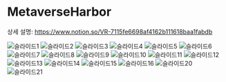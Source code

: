 # MetaverseHarbor
상세 설명: https://www.notion.so/VR-7115fe6698af4162b111618baa1fabdb

<!--
## 🌞 VR 메타버스 항만 체험 솔루션 "~~"

[Steam Game Store Page](https://store.steampowered.com/app/2365200/Loop/ "Steam Game Store Page")  
인터랙티브 무비 형식의 게임 "Loop"입니다.
어느날 소라는 출근길에 루프에 갖히게 되고, 사용자의 선택들로 엔딩을 만들어 나갑니다.

```
- 게임 UI 
    * 메인 화면, 엔딩리스트, 진행상황차트 등
    * 루프 선택지, 뒤로가기, 타이머 등 이벤트
- 엔딩 정보, 게임 진행도 데이터 관리 
    * Json 파일 저장, 불러오기  
```
    
## 💙 시작 배경
~~~

## 💚 의의
#### 1. 
메타버스 항만 제작

#### 2. Shader Programming
~~~~

#### 3. 기술 공유
~~~~~메타버스 공간을 만들어서 해상물류 프로젝트 참여팀들에게 자유롭게 활용가능하도록 공유한 경험

## 🔨 활용 기술
`Unity`

-->


![슬라이드1](https://user-images.githubusercontent.com/70474886/232676690-c2cdbd3a-ce76-405a-9935-920268ffaa32.PNG)
![슬라이드2](https://user-images.githubusercontent.com/70474886/232676696-c62265de-3899-4390-a2cf-9a9863d9e575.PNG)
![슬라이드3](https://user-images.githubusercontent.com/70474886/232676698-baaae468-335c-446b-b8b3-2facd7fb6bae.PNG)
![슬라이드4](https://user-images.githubusercontent.com/70474886/232676701-ff79cfdd-1027-4532-a846-412219b5c30a.PNG)
![슬라이드5](https://user-images.githubusercontent.com/70474886/232676705-80266ad2-fe3e-4612-8f62-d3887c855837.PNG)
![슬라이드6](https://user-images.githubusercontent.com/70474886/232676708-dc5fa978-8f1e-4acb-b73a-e441b642e976.PNG)
![슬라이드7](https://user-images.githubusercontent.com/70474886/232676711-4c3293f7-3044-4233-bf9c-05a2518a67c9.PNG)
![슬라이드8](https://user-images.githubusercontent.com/70474886/232676712-f13b1585-30fb-44d7-a313-908de596a2f5.PNG)
![슬라이드9](https://user-images.githubusercontent.com/70474886/232676714-f8fd2927-0697-487c-8f3d-66593ab9cb04.PNG)
![슬라이드10](https://user-images.githubusercontent.com/70474886/232676717-2386df1c-e77f-4d81-b7a8-ed9431142ea4.PNG)
![슬라이드11](https://user-images.githubusercontent.com/70474886/232676720-363e8749-bc8c-4d58-a163-95d7cb9ca9ae.PNG)
![슬라이드12](https://user-images.githubusercontent.com/70474886/232676725-4043644b-ee5e-43aa-8e30-39441f305021.PNG)
![슬라이드13](https://user-images.githubusercontent.com/70474886/232676730-f2f30f35-3c00-4401-af77-f11edda2c299.PNG)
![슬라이드14](https://user-images.githubusercontent.com/70474886/232676735-3df75914-6813-432e-ba7c-1395b0e335ff.PNG)
![슬라이드15](https://user-images.githubusercontent.com/70474886/232676738-338325d5-4f66-45f9-b9cf-f6c0b0b467db.PNG)
![슬라이드16](https://user-images.githubusercontent.com/70474886/232676740-a103adb9-205c-4667-9789-f8aff3c4ddef.PNG)
![슬라이드20](https://user-images.githubusercontent.com/70474886/232676743-8a04f6f9-c90e-4720-b369-9d8187d40e6a.PNG)
![슬라이드21](https://user-images.githubusercontent.com/70474886/232676684-a33fc3ae-cc90-4922-a478-ac26702f9a4e.PNG)
